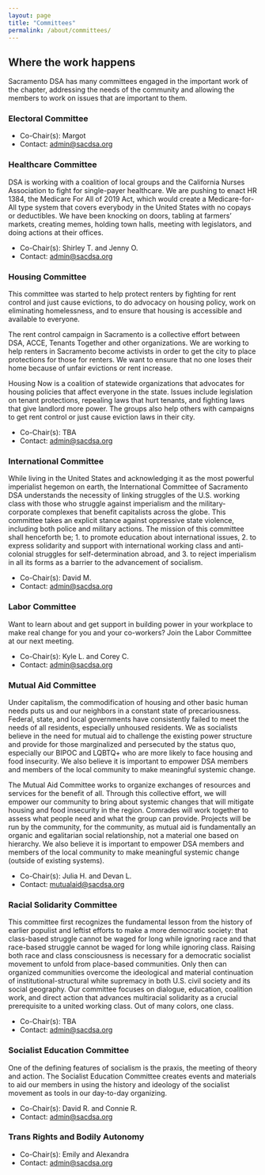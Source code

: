 ```yaml
---
layout: page
title: "Committees"
permalink: /about/committees/
---
```

## Where the work happens

Sacramento DSA has many committees engaged in the important work of the chapter,
addressing the needs of the community and allowing the members to work on issues
that are important to them.

### Electoral Committee

* Co-Chair(s): Margot
* Contact: admin@sacdsa.org

### Healthcare Committee

DSA is working with a coalition of local groups and the California Nurses
Association to fight for single-payer healthcare. We are pushing to enact HR
1384, the Medicare For All of 2019 Act, which would create a Medicare-for-All
type system that covers everybody in the United States with no copays or
deductibles. We have been knocking on doors, tabling at farmers’ markets,
creating memes, holding town halls, meeting with legislators, and doing actions
at their offices.

* Co-Chair(s): Shirley T. and Jenny O.
* Contact: admin@sacdsa.org

### Housing Committee

This committee was started to help protect renters by fighting for rent control
and just cause evictions, to do advocacy on housing policy, work on eliminating
homelessness, and to ensure that housing is accessible and available to
everyone.

The rent control campaign in Sacramento is a collective effort between DSA,
ACCE, Tenants Together and other organizations. We are working to help renters
in Sacramento become activists in order to get the city to place protections for
those for renters. We want to ensure that no one loses their home because of
unfair evictions or rent increase.

Housing Now is a coalition of statewide organizations that advocates for housing
policies that affect everyone in the state. Issues include legislation on tenant
protections, repealing laws that hurt tenants, and fighting laws that give
landlord more power. The groups also help others with campaigns to get rent
control or just cause eviction laws in their city.

* Co-Chair(s): TBA
* Contact: admin@sacdsa.org

### International Committee

While living in the United States and acknowledging it as the most powerful
imperialist hegemon on earth, the International Committee of Sacramento DSA
understands the necessity of linking struggles of the U.S. working class with
those who struggle against imperialism and the military-corporate complexes that
benefit capitalists across the globe. This committee takes an explicit stance
against oppressive state violence, including both police and military actions.
The mission of this committee shall henceforth be; 1. to promote education about
international issues, 2. to express solidarity and support with international
working class and anti-colonial struggles for self-determination abroad, and 3.
to reject imperialism in all its forms as a barrier to the advancement of
socialism.

* Co-Chair(s): David M.
* Contact: admin@sacdsa.org

### Labor Committee

Want to learn about and get support in building power in your workplace to make
real change for you and your co-workers? Join the Labor Committee at our next
meeting.

* Co-Chair(s): Kyle L. and Corey C.
* Contact: admin@sacdsa.org

### Mutual Aid Committee

Under capitalism, the commodification of housing and other basic human needs
puts us and our neighbors in a constant state of precariousness. Federal, state,
and local governments have consistently failed to meet the needs of all
residents, especially unhoused residents. We as socialists believe in the need
for mutual aid to challenge the existing power structure and provide for those
marginalized and persecuted by the status quo, especially our BIPOC and LQBTQ+
who are more likely to face housing and food insecurity. We also believe it is
important to empower DSA members and members of the local community to make
meaningful systemic change.

The Mutual Aid Committee works to organize exchanges of resources and services
for the benefit of all. Through this collective effort, we will empower our
community to bring about systemic changes that will mitigate housing and food
insecurity in the region. Comrades will work together to assess what people need
and what the group can provide. Projects will be run by the community, for the
community, as mutual aid is fundamentally an organic and egalitarian social
relationship, not a material one based on hierarchy. We also believe it is
important to empower DSA members and members of the local community to make
meaningful systemic change (outside of existing systems).

* Co-Chair(s): Julia H. and Devan L.
* Contact: mutualaid@sacdsa.org

### Racial Solidarity Committee

This committee first recognizes the fundamental lesson from the history of
earlier populist and leftist efforts to make a more democratic society: that
class-based struggle cannot be waged for long while ignoring race and that
race-based struggle cannot be waged for long while ignoring class. Raising both
race and class consciousness is necessary for a democratic socialist movement to
unfold from place-based communities. Only then can organized communities
overcome the ideological and material continuation of institutional-structural
white supremacy in both U.S. civil society and its social geography. Our
committee focuses on dialogue, education, coalition work, and direct action that
advances multiracial solidarity as a crucial prerequisite to a united working
class. Out of many colors, one class.

* Co-Chair(s): TBA
* Contact: admin@sacdsa.org

### Socialist Education Committee

One of the defining features of socialism is the praxis, the meeting of theory
and action. The Socialist Education Committee creates events and materials to
aid our members in using the history and ideology of the socialist movement as
tools in our day-to-day organizing.

* Co-Chair(s): David R. and Connie R.
* Contact: admin@sacdsa.org

### Trans Rights and Bodily Autonomy

* Co-Chair(s): Emily and Alexandra
* Contact: admin@sacdsa.org
